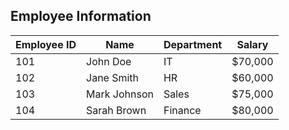 ## Employee Information

| Employee ID | Name          | Department   |   Salary    |
|-------------|---------------|--------------|-------------|
|   101       | John Doe      | IT           | $70,000     |
|   102       | Jane Smith    | HR           | $60,000     |
|   103       | Mark Johnson  | Sales        | $75,000     |
|   104       | Sarah Brown   | Finance      | $80,000     |

